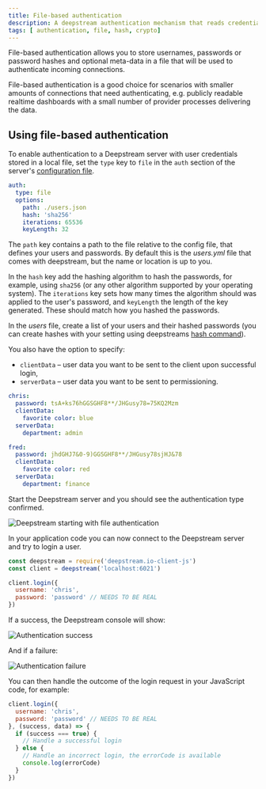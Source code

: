 ```yaml
---
title: File-based authentication
description: A deepstream authentication mechanism that reads credentials and userdata from a file
tags: [ authentication, file, hash, crypto]
---
```


File-based authentication allows you to store usernames, passwords or password hashes and optional meta-data in a file that will be used to authenticate incoming connections.

File-based authentication is a good choice for scenarios with smaller amounts of connections that need authenticating, e.g. publicly readable realtime dashboards with a small number of provider processes delivering the data.

## Using file-based authentication

To enable authentication to a Deepstream server with user credentials stored in a local file, set the `type` key to `file` in the `auth` section of the server's [configuration file](/docs/server/configuration/).

```yaml
auth:
  type: file
  options:
    path: ./users.json
    hash: 'sha256'
    iterations: 65536
    keyLength: 32
```

The `path` key contains a path to the file relative to the config file, that defines your users and passwords. By default this is the _users.yml_ file that comes with deepstream, but the name or location is up to you.

In the `hash` key add the hashing algorithm to hash the passwords, for example,
using `sha256` (or any other algorithm supported by your operating system). The `iterations` key sets how many times the algorithm should was applied to the user's password, and `keyLength` the length of the key generated. These should match how you hashed the passwords.

In the _users_ file, create a list of your users and their hashed passwords (you can create hashes with your setting using deepstreams [hash command](/docs/server/command-line-interface/#deepstream-hash)). 

You also have the option to specify:
  - `clientData` – user data you want to be sent to the client upon successful login,
  - `serverData` – user data you want to be sent to permissioning.

```yaml
chris:
  password: tsA+ks76hGGSGHF8**/JHGusy78=75KQ2Mzm
  clientData:
    favorite color: blue
  serverData:
    department: admin

fred:
  password: jhdGHJ7&0-9)GGSGHF8**/JHGusy78sjHJ&78
  clientData:
    favorite color: red
  serverData:
    department: finance
```

Start the Deepstream server and you should see the authentication type confirmed.

![Deepstream starting with file authentication](ds-auth-file-start.png)

In your application code you can now connect to the Deepstream server and try to login a user.

```javascript
const deepstream = require('deepstream.io-client-js')
const client = deepstream('localhost:6021')

client.login({
  username: 'chris',
  password: 'password' // NEEDS TO BE REAL
})
```

If a success, the Deepstream console will show:

![Authentication success](ds-auth-file-success.png)

And if a failure:

![Authentication failure](ds-auth-file-failure.png)

You can then handle the outcome of the login request in your JavaScript code, for example:

```javascript
client.login({
  username: 'chris',
  password: 'password' // NEEDS TO BE REAL
}, (success, data) => {
  if (success === true) {
    // Handle a successful login
  } else {
    // Handle an incorrect login, the errorCode is available
    console.log(errorCode)
  }
})
```
